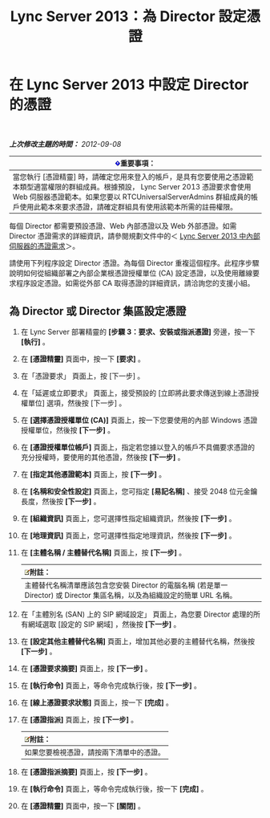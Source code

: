 ﻿---
title: Lync Server 2013：為 Director 設定憑證
TOCTitle: 為 Director 設定憑證
ms:assetid: 22988186-15ae-43b1-92f4-0adb3b75a7fd
ms:mtpsurl: https://technet.microsoft.com/zh-tw/library/Gg398296(v=OCS.15)
ms:contentKeyID: 49290334
ms.date: 08/10/2015
mtps_version: v=OCS.15
ms.translationtype: HT
---

# 在 Lync Server 2013 中設定 Director 的憑證

 

_**上次修改主題的時間：** 2012-09-08_

<table>
<thead>
<tr class="header">
<th><img src="images/Gg412908.important(OCS.15).gif" title="important" alt="important" />重要事項：</th>
</tr>
</thead>
<tbody>
<tr class="odd">
<td>當您執行 [憑證精靈] 時，請確定您用來登入的帳戶，是具有您要使用之憑證範本類型適當權限的群組成員。根據預設， Lync Server 2013 憑證要求會使用 Web 伺服器憑證範本。如果您要以 RTCUniversalServerAdmins 群組成員的帳戶使用此範本來要求憑證，請確定群組具有使用該範本所需的註冊權限。</td>
</tr>
</tbody>
</table>


每個 Director 都需要預設憑證、Web 內部憑證以及 Web 外部憑證。如需 Director 憑證需求的詳細資訊，請參閱規劃文件中的＜ [Lync Server 2013 中內部伺服器的憑證需求](lync-server-2013-certificate-requirements-for-internal-servers.md)＞。

請使用下列程序設定 Director 憑證。為每個 Director 重複這個程序。此程序步驟說明如何從組織部署之內部企業根憑證授權單位 (CA) 設定憑證，以及使用離線要求程序設定憑證。如需從外部 CA 取得憑證的詳細資訊，請洽詢您的支援小組。

## 為 Director 或 Director 集區設定憑證

1.  在 Lync Server 部署精靈的 **\[步驟 3：要求、安裝或指派憑證\]** 旁邊，按一下 **\[執行\]** 。

2.  在 **\[憑證精靈\]** 頁面中，按一下 **\[要求\]** 。

3.  在「憑證要求」 頁面上，按 \[下一步\] 。

4.  在「延遲或立即要求」 頁面上，接受預設的 \[立即將此要求傳送到線上憑證授權單位\] 選項，然後按 \[下一步\] 。

5.  在 **\[選擇憑證授權單位 (CA)\]** 頁面上，按一下您要使用的內部 Windows 憑證授權單位，然後按 **\[下一步\]** 。

6.  在 **\[憑證授權單位帳戶\]** 頁面上，指定若您據以登入的帳戶不具備要求憑證的充分授權時，要使用的其他憑證，然後按 **\[下一步\]** 。

7.  在 **\[指定其他憑證範本\]** 頁面上，按 **\[下一步\]** 。

8.  在 **\[名稱和安全性設定\]** 頁面上，您可指定 **\[易記名稱\]** 、接受 2048 位元金鑰長度，然後按 **\[下一步\]** 。

9.  在 **\[組織資訊\]** 頁面上，您可選擇性指定組織資訊，然後按 **\[下一步\]** 。

10. 在 **\[地理資訊\]** 頁面上，您可選擇性指定地理資訊，然後按 **\[下一步\]** 。

11. 在 **\[主體名稱 / 主體替代名稱\]** 頁面上，按 **\[下一步\]** 。
    
    <table>
    <thead>
    <tr class="header">
    <th><img src="images/Gg398811.note(OCS.15).gif" title="note" alt="note" />附註：</th>
    </tr>
    </thead>
    <tbody>
    <tr class="odd">
    <td>主體替代名稱清單應該包含您安裝 Director 的電腦名稱 (若是單一 Director) 或 Director 集區名稱，以及為組織設定的簡單 URL 名稱。</td>
    </tr>
    </tbody>
    </table>


12. 在「主體別名 (SAN) 上的 SIP 網域設定」 頁面上，為您要 Director 處理的所有網域選取 \[設定的 SIP 網域\] ，然後按 **\[下一步\]** 。

13. 在 **\[設定其他主體替代名稱\]** 頁面上，增加其他必要的主體替代名稱，然後按 **\[下一步\]** 。

14. 在 **\[憑證要求摘要\]** 頁面上，按 **\[下一步\]** 。

15. 在 **\[執行命令\]** 頁面上，等命令完成執行後，按 **\[下一步\]** 。

16. 在 **\[線上憑證要求狀態\]** 頁面上，按一下 **\[完成\]** 。

17. 在 **\[憑證指派\]** 頁面上，按 **\[下一步\]** 。
    
    <table>
    <thead>
    <tr class="header">
    <th><img src="images/Gg398811.note(OCS.15).gif" title="note" alt="note" />附註：</th>
    </tr>
    </thead>
    <tbody>
    <tr class="odd">
    <td>如果您要檢視憑證，請按兩下清單中的憑證。</td>
    </tr>
    </tbody>
    </table>


18. 在 **\[憑證指派摘要\]** 頁面上，按 **\[下一步\]** 。

19. 在 **\[執行命令\]** 頁面上，等命令完成執行後，按一下 **\[完成\]** 。

20. 在 **\[憑證精靈\]** 頁面中，按一下 **\[關閉\]** 。

